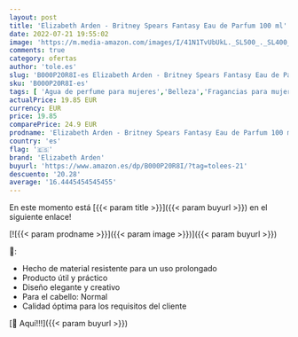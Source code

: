 ```yaml
---
layout: post
title: 'Elizabeth Arden - Britney Spears Fantasy Eau de Parfum 100 ml'
date: 2022-07-21 19:55:02
image: 'https://m.media-amazon.com/images/I/41N1TvUbUkL._SL500_._SL400_.jpg'
comments: true
category: ofertas
author: 'tole.es'
slug: 'B000P20R8I-es Elizabeth Arden - Britney Spears Fantasy Eau de Parfum 100 ml'
sku: 'B000P20R8I-es'
tags: [ 'Agua de perfume para mujeres','Belleza','Fragancias para mujeres','Perfumes y fragancias','de','eau','elizabeth arden','parfum','🇪🇸', ]
actualPrice: 19.85 EUR
currency: EUR
price: 19.85
comparePrice: 24.9 EUR
prodname: 'Elizabeth Arden - Britney Spears Fantasy Eau de Parfum 100 ml'
country: 'es'
flag: '🇪🇸'
brand: 'Elizabeth Arden'
buyurl: 'https://www.amazon.es/dp/B000P20R8I/?tag=tolees-21'
descuento: '20.28'
average: '16.4445454545455'
---
```


En este momento está [{{< param title >}}]({{< param buyurl >}}) en el siguiente enlace!

[![{{< param prodname >}}]({{< param image >}})]({{< param buyurl >}})

🔎:

- Hecho de material resistente para un uso prolongado
- Producto útil y práctico
- Diseño elegante y creativo
- Para el cabello: Normal
- Calidad óptima para los requisitos del cliente

[🛒 Aquí!!!]({{< param buyurl >}})
